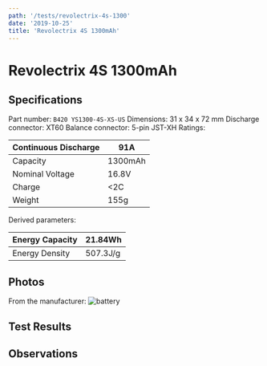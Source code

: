 ```yaml
---
path: '/tests/revolectrix-4s-1300'
date: '2019-10-25'
title: 'Revolectrix 4S 1300mAh'
---
```


# Revolectrix 4S 1300mAh

## Specifications

Part number: `B420 YS1300-4S-XS-US`
Dimensions: 31 x 34 x 72 mm
Discharge connector: XT60
Balance connector: 5-pin JST-XH
Ratings:

| Continuous Discharge | 91A     |
| -------------------- | ------- |
| Capacity             | 1300mAh |
| Nominal Voltage      | 16.8V   |
| Charge               | <2C     |
| Weight               | 155g    |

Derived parameters:

| Energy Capacity | 21.84Wh  |
| --------------- | -------- |
| Energy Density  | 507.3J/g |

## Photos

From the manufacturer: ![battery](http://www.usastore.revolectrix.com/B420YS13004SXSUS-big.jpg)

## Test Results

## Observations

